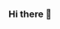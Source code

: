 ### Hi there 👋

<!--
**farhadhaqiqi/farhadhaqiqi** is a ✨ _special_ ✨ repository because its `README.md` (this file) appears on your GitHub profile.

Here are some ideas to get you started:

- 🔭 I’m currently working on Telegram Bots.
- 🌱 I’m currently learning Stock.
- 👯 I’m looking to collaborate on making bots.
- 🤔 I’m looking for help with ...
- 💬 Ask me about ...
- 📫 How to reach me: .
- 😄 Pronouns: ...
- ⚡ Fun fact: ...
-->
